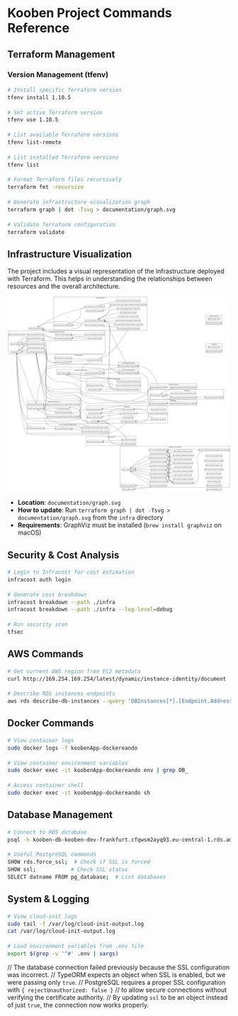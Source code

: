 # Kooben Project Commands Reference

## Terraform Management
### Version Management (tfenv)
```bash
# Install specific Terraform version
tfenv install 1.10.5

# Set active Terraform version
tfenv use 1.10.5

# List available Terraform versions
tfenv list-remote

# List installed Terraform versions
tfenv list

# Format Terraform files recursively
terraform fmt -recursive 

# Generate infrastructure visualization graph
terraform graph | dot -Tsvg > documentation/graph.svg

# Validate Terraform configuration
terraform validate
```

## Infrastructure Visualization
The project includes a visual representation of the infrastructure deployed with Terraform. This helps in understanding the relationships between resources and the overall architecture.

![Infrastructure Graph](graph.svg)

- **Location**: `documentation/graph.svg`
- **How to update**: Run `terraform graph | dot -Tsvg > documentation/graph.svg` from the `infra` directory
- **Requirements**: GraphViz must be installed (`brew install graphviz` on macOS)

## Security & Cost Analysis
```bash
# Login to Infracost for cost estimation
infracost auth login

# Generate cost breakdown
infracost breakdown --path ./infra
infracost breakdown --path ./infra --log-level=debug

# Run security scan
tfsec
```

## AWS Commands
```bash
# Get current AWS region from EC2 metadata
curl http://169.254.169.254/latest/dynamic/instance-identity/document | grep region

# Describe RDS instances endpoints
aws rds describe-db-instances --query 'DBInstances[*].[Endpoint.Address,Endpoint.Port]'
```

## Docker Commands
```bash
# View container logs
sudo docker logs -f koobenApp-dockereando

# View container environment variables
sudo docker exec -it koobenApp-dockereando env | grep DB_

# Access container shell
sudo docker exec -it koobenApp-dockereando sh
```

## Database Management
```bash
# Connect to RDS database
psql -h kooben-db-kooben-dev-frankfurt.cfqwsm2ayq93.eu-central-1.rds.amazonaws.com -U koobendb -d koobenDB -W

# Useful PostgreSQL commands
SHOW rds.force_ssl;  # Check if SSL is forced
SHOW ssl;           # Check SSL status
SELECT datname FROM pg_database;  # List databases
```

## System & Logging
```bash
# View cloud-init logs
sudo tail -f /var/log/cloud-init-output.log
cat /var/log/cloud-init-output.log

# Load environment variables from .env file
export $(grep -v '^#' .env | xargs)
```

// The database connection failed previously because the SSL configuration was incorrect.
// TypeORM expects an object when SSL is enabled, but we were passing only `true`.
// PostgreSQL requires a proper SSL configuration with `{ rejectUnauthorized: false }`
// to allow secure connections without verifying the certificate authority.
// By updating `ssl` to be an object instead of just `true`, the connection now works properly.